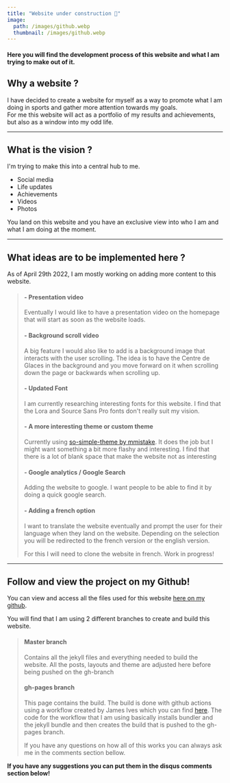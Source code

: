 ```yaml
---
title: "Website under construction 🚧"
image: 
  path: /images/github.webp
  thumbnail: /images/github.webp
---
```


#### Here you will find the development process of this website and what I am trying to make out of it.

## Why a website ?

I have decided to create a website for myself as a way to promote what I am doing in sports and gather more attention towards my goals.  
For me this website will act as a portfolio of my results and achievements, but also as a window into my odd life.

---------------------------------------------------

## What is the vision ?
I'm trying to make this into a central hub to me.  
- Social media
- Life updates
- Achievements
- Videos
- Photos

You land on this website and you have an exclusive view into who I am and what I am doing at the moment.

---------------------------------------------------

## What ideas are to be implemented here ?
As of April 29th 2022,  I am mostly working on adding more content to this website.

> #### - Presentation video
> Eventually I would like to have a presentation video on the homepage that will start as soon as the website loads.
>
>#### - Background scroll video
> A big feature I would also like to add is a background image that interacts with the user scrolling. The idea is to have the Centre de Glaces in the background and you move forward on it when scrolling down the page or backwards when scrolling up.
>
>#### - Updated Font
> I am currently researching interesting fonts for this website. I find that the Lora and Source Sans Pro fonts don't really suit my vision.
>
>#### - A more interesting theme or custom theme
> Currently using [so-simple-theme by mmistake](https://github.com/mmistakes/so-simple-theme "so-simple-theme by mmistake"). It does the job but I might want something a bit more flashy and interesting. I find that there is a lot of blank space that make the website not as interesting
>
>#### - Google analytics / Google Search
> Adding the website to google. I want people to be able to find it by doing a quick google search.
>
>#### - Adding a french option
> I want to translate the website eventually and prompt the user for their language when they land on the website. Depending on the selection you will be redirected to the french version or the english version.
>
> For this I will need to clone the website in french. Work in progress!  

---------------------------------------------------

## Follow and view the project on my Github!

You can view and access all the files used for this website [here on my github](https://github.com/ChrisFiola/chrisfiola.github.io "here on my github").

You will find that I am using 2 different branches to create and build this website.

> #### Master branch
> Contains all the jekyll files and everything needed to build the website.
> All the posts, layouts and theme are adjusted here before being pushed on the gh-branch
>
> #### gh-pages branch
> This page contains the build. The build is done with github actions using a workflow created by James Ives which you can find [here](https://github.com/JamesIves/github-pages-deploy-action "here").
> The code for the workflow that I am using basically installs bundler and the jekyll bundle and then creates the build that is pushed to the gh-pages branch.
>
> If you have any questions on how all of this works you can always ask me in the comments section bellow.

**If you have any suggestions you can put them in the disqus comments section below!**


